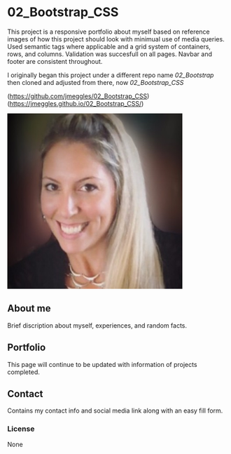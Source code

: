 # 02_Bootstrap_CSS

This project is a responsive portfolio about myself based on reference images of how this project should look with minimual use of media queries.  Used semantic tags where applicable and a grid system of containers, rows, and columns.  Validation was succesfull on all pages.  Navbar and footer are consistent throughout.

I originally began this project under a different repo name *02_Bootstrap* then cloned and adjusted from there, now *02_Bootstrap_CSS*

(https://github.com/jmeggles/02_Bootstrap_CSS)
(https://jmeggles.github.io/02_Bootstrap_CSS/)

![](assets/images/me.png)


## About me
Brief discription about myself, experiences, and random facts. 

## Portfolio
This page will continue to be updated with information of projects completed. 

## Contact
Contains my contact info and social media link along with an easy fill form.

### License
None
